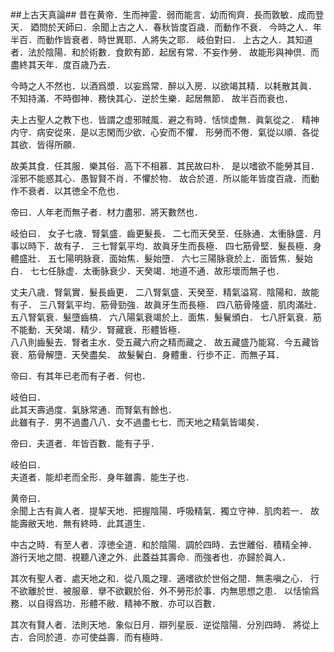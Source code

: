 ##上古天真論##
昔在黄帝．生而神霊．弱而能言．幼而徇齊．長而敦敏．成而登天．  廼問於天師曰．余聞上古之人．春秋皆度百歳．而動作不衰．  今時之人．年半百．而動作皆衰者．時世異耶．人將失之耶．
岐伯對曰． 上古之人．其知道者．法於陰陽．和於術數．食飮有節．起居有常．不妄作勞．  故能形與神倶．而盡終其天年．度百歳乃去．

今時之人不然也．以酒爲漿．以妄爲常．醉以入房．以欲竭其精．以耗散其眞．  不知持滿．不時御神．務快其心．逆於生樂．起居無節．  故半百而衰也．

夫上古聖人之教下也．皆謂之虚邪賊風．避之有時．恬惔虚無．眞氣從之．  精神内守．病安從來．是以志閑而少欲．心安而不懼．  形勞而不倦．氣從以順．各從其欲．皆得所願．

故美其食．任其服．樂其俗．高下不相慕．其民故曰朴．  是以嗜欲不能勞其目．淫邪不能惑其心．愚智賢不肖．不懼於物．  故合於道．所以能年皆度百歳．而動作不衰者．以其徳全不危也．

帝曰．人年老而無子者．材力盡邪．將天數然也．

岐伯曰．  女子七歳．腎氣盛．齒更髮長．  二七而天癸至．任脉通．太衝脉盛．月事以時下．故有子．  三七腎氣平均．故眞牙生而長極．  四七筋骨堅．髮長極．身體盛壯．  五七陽明脉衰．面始焦．髮始墮．  六七三陽脉衰於上．面皆焦．髮始白．  七七任脉虚．太衝脉衰少．天癸竭．地道不通．故形壞而無子也．

丈夫八歳．腎氣實．髮長齒更．  二八腎氣盛．天癸至．精氣溢寫．陰陽和．故能有子．  三八腎氣平均．筋骨勁強．故眞牙生而長極．  四八筋骨隆盛．肌肉滿壯．  五八腎氣衰．髮墮齒槁．  六八陽氣衰竭於上．面焦．髮鬢頒白．  七八肝氣衰．筋不能動．天癸竭．精少．腎藏衰．形體皆極．  
八八則齒髮去．腎者主水．受五藏六府之精而藏之．  故五藏盛乃能寫．今五藏皆衰．筋骨解墮．天癸盡矣．  故髮鬢白．身體重．行歩不正．而無子耳．

帝曰．有其年已老而有子者．何也．

岐伯曰．  
此其天壽過度．氣脉常通．而腎氣有餘也．  
此雖有子．男不過盡八八．女不過盡七七．而天地之精氣皆竭矣．

帝曰．夫道者．年皆百數．能有子乎．

岐伯曰．  
夫道者．能却老而全形．身年雖壽．能生子也．

黄帝曰．  
余聞上古有眞人者．提挈天地．把握陰陽．呼吸精氣．獨立守神．肌肉若一．  故能壽敝天地．無有終時．此其道生．

中古之時．有至人者．淳徳全道．和於陰陽．調於四時．去世離俗．積精全神．  游行天地之間．視聽八達之外．此蓋益其壽命．而強者也．亦歸於眞人．

其次有聖人者．處天地之和．從八風之理．適嗜欲於世俗之間．無恚嗔之心．  行不欲離於世．被服章．擧不欲觀於俗．外不勞形於事．内無思想之患．  以恬愉爲務．以自得爲功．形體不敝．精神不散．亦可以百數．

其次有賢人者．法則天地．象似日月．辯列星辰．逆從陰陽．分別四時．  將從上古．合同於道．亦可使益壽．而有極時．
